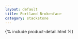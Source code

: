 ```yaml
---
layout: default
title: Portland Brokenface
category: stackstone
---
```

{% include product-detail.html %}
